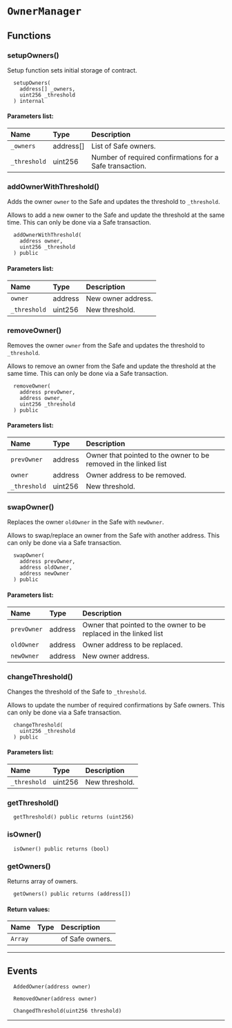 # `OwnerManager`






## Functions


### setupOwners()
  
  
  Setup function sets initial storage of contract.


```solidity
  setupOwners(
    address[] _owners,
    uint256 _threshold
  ) internal
```
#### Parameters list:

| Name | Type | Description                                                          |
| :--- | :--- | :------------------------------------------------------------------- |
|`_owners` | address[] | List of Safe owners.
|`_threshold` | uint256 | Number of required confirmations for a Safe transaction.





### addOwnerWithThreshold()
  Adds the owner `owner` to the Safe and updates the threshold to `_threshold`.

  
  Allows to add a new owner to the Safe and update the threshold at the same time.
     This can only be done via a Safe transaction.


```solidity
  addOwnerWithThreshold(
    address owner,
    uint256 _threshold
  ) public
```
#### Parameters list:

| Name | Type | Description                                                          |
| :--- | :--- | :------------------------------------------------------------------- |
|`owner` | address | New owner address.
|`_threshold` | uint256 | New threshold.





### removeOwner()
  Removes the owner `owner` from the Safe and updates the threshold to `_threshold`.

  
  Allows to remove an owner from the Safe and update the threshold at the same time.
     This can only be done via a Safe transaction.


```solidity
  removeOwner(
    address prevOwner,
    address owner,
    uint256 _threshold
  ) public
```
#### Parameters list:

| Name | Type | Description                                                          |
| :--- | :--- | :------------------------------------------------------------------- |
|`prevOwner` | address | Owner that pointed to the owner to be removed in the linked list
|`owner` | address | Owner address to be removed.
|`_threshold` | uint256 | New threshold.





### swapOwner()
  Replaces the owner `oldOwner` in the Safe with `newOwner`.

  
  Allows to swap/replace an owner from the Safe with another address.
     This can only be done via a Safe transaction.


```solidity
  swapOwner(
    address prevOwner,
    address oldOwner,
    address newOwner
  ) public
```
#### Parameters list:

| Name | Type | Description                                                          |
| :--- | :--- | :------------------------------------------------------------------- |
|`prevOwner` | address | Owner that pointed to the owner to be replaced in the linked list
|`oldOwner` | address | Owner address to be replaced.
|`newOwner` | address | New owner address.





### changeThreshold()
  Changes the threshold of the Safe to `_threshold`.

  
  Allows to update the number of required confirmations by Safe owners.
     This can only be done via a Safe transaction.


```solidity
  changeThreshold(
    uint256 _threshold
  ) public
```
#### Parameters list:

| Name | Type | Description                                                          |
| :--- | :--- | :------------------------------------------------------------------- |
|`_threshold` | uint256 | New threshold.





### getThreshold()
  
  
  

```solidity
  getThreshold() public returns (uint256)
```




### isOwner()
  
  
  

```solidity
  isOwner() public returns (bool)
```




### getOwners()
  
  
  Returns array of owners.


```solidity
  getOwners() public returns (address[])
```


#### Return values:
| Name                           | Type          | Description                                                                  |
| :----------------------------- | :------------ | :--------------------------------------------------------------------------- |
|`Array`|  | of Safe owners.


---

## Events





```solidity
  AddedOwner(address owner)
```






```solidity
  RemovedOwner(address owner)
```






```solidity
  ChangedThreshold(uint256 threshold)
```



---


